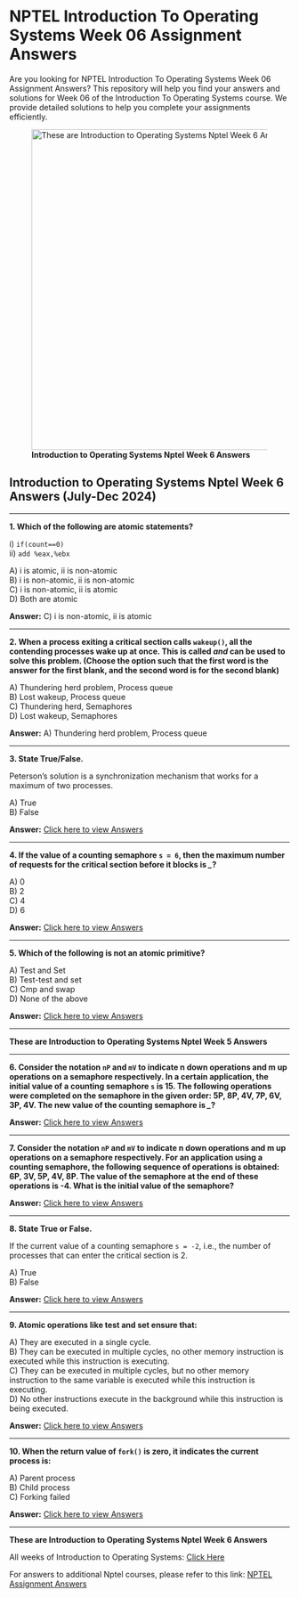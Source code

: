 # NPTEL Introduction To Operating Systems Week 06 Assignment Answers

Are you looking for NPTEL Introduction To Operating Systems Week 06 Assignment Answers? This repository will help you find your answers and solutions for Week 06 of the Introduction To Operating Systems course. We provide detailed solutions to help you complete your assignments efficiently.


<figure class="aligncenter size-large is-resized"><img decoding="async" width="1024" height="576" src="https://progiez.com/wp-content/uploads/2024/08/Introduction-to-Operating-Systems-Nptel-Week-6-Assignment-Answer-and-solution-Swayam-Platform-image-1024x576.webp" alt="These are Introduction to Operating Systems Nptel Week 6 Answers" class="wp-image-13322" title="Introduction to Operating Systems Nptel Week 6 Answers 1" srcset="https://progiez.com/wp-content/uploads/2024/08/Introduction-to-Operating-Systems-Nptel-Week-6-Assignment-Answer-and-solution-Swayam-Platform-image-1024x576.webp 1024w, https://progiez.com/wp-content/uploads/2024/08/Introduction-to-Operating-Systems-Nptel-Week-6-Assignment-Answer-and-solution-Swayam-Platform-image-300x169.webp 300w, https://progiez.com/wp-content/uploads/2024/08/Introduction-to-Operating-Systems-Nptel-Week-6-Assignment-Answer-and-solution-Swayam-Platform-image-768x432.webp 768w, https://progiez.com/wp-content/uploads/2024/08/Introduction-to-Operating-Systems-Nptel-Week-6-Assignment-Answer-and-solution-Swayam-Platform-image.webp 1280w" sizes="(max-width: 1024px) 100vw, 1024px"><figcaption class="wp-element-caption"><strong>Introduction to Operating Systems Nptel Week 6 Answers</strong></figcaption></figure>

## **Introduction to Operating Systems Nptel Week 6 Answers (July-Dec 2024)**

* * *

**1. Which of the following are atomic statements?**

i) `if(count==0)`  
ii) `add %eax,%ebx`

A) i is atomic, ii is non-atomic  
B) i is non-atomic, ii is non-atomic  
C) i is non-atomic, ii is atomic  
D) Both are atomic

**Answer:** C) i is non-atomic, ii is atomic

* * *

**2. When a process exiting a critical section calls `wakeup()`, all the contending processes wake up at once. This is called *and* can be used to solve this problem. (Choose the option such that the first word is the answer for the first blank, and the second word is for the second blank)**

A) Thundering herd problem, Process queue  
B) Lost wakeup, Process queue  
C) Thundering herd, Semaphores  
D) Lost wakeup, Semaphores

**Answer:** A) Thundering herd problem, Process queue

* * *

**3. State True/False.**

Peterson’s solution is a synchronization mechanism that works for a maximum of two processes.

A) True  
B) False

**Answer:** [Click here to view Answers](https://progiez.com/introduction-to-operating-systems-nptel-week-6-answers)

* * *

**4. If the value of a counting semaphore `s = 6`, then the maximum number of requests for the critical section before it blocks is *\_*?**

A) 0  
B) 2  
C) 4  
D) 6

**Answer:** [Click here to view Answers](https://progiez.com/introduction-to-operating-systems-nptel-week-6-answers)

* * *

**5. Which of the following is not an atomic primitive?**

A) Test and Set  
B) Test-test and set  
C) Cmp and swap  
D) None of the above

**Answer:** [Click here to view Answers](https://progiez.com/introduction-to-operating-systems-nptel-week-6-answers)

* * *

**These are Introduction to Operating Systems Nptel Week 5 Answers**

* * *

**6. Consider the notation `nP` and `mV` to indicate n down operations and m up operations on a semaphore respectively. In a certain application, the initial value of a counting semaphore `s` is 15. The following operations were completed on the semaphore in the given order: 5P, 8P, 4V, 7P, 6V, 3P, 4V. The new value of the counting semaphore is *\_*?**

**Answer:** [Click here to view Answers](https://progiez.com/introduction-to-operating-systems-nptel-week-6-answers)

* * *

**7. Consider the notation `nP` and `mV` to indicate n down operations and m up operations on a semaphore respectively. For an application using a counting semaphore, the following sequence of operations is obtained: 6P, 3V, 5P, 4V, 8P. The value of the semaphore at the end of these operations is -4. What is the initial value of the semaphore?**

**Answer:** [Click here to view Answers](https://progiez.com/introduction-to-operating-systems-nptel-week-6-answers)

* * *

**8. State True or False.**

If the current value of a counting semaphore `s = -2`, i.e., the number of processes that can enter the critical section is 2.

A) True  
B) False

**Answer:** [Click here to view Answers](https://progiez.com/introduction-to-operating-systems-nptel-week-6-answers)

* * *

**9. Atomic operations like test and set ensure that:**

A) They are executed in a single cycle.  
B) They can be executed in multiple cycles, no other memory instruction is executed while this instruction is executing.  
C) They can be executed in multiple cycles, but no other memory instruction to the same variable is executed while this instruction is executing.  
D) No other instructions execute in the background while this instruction is being executed.

**Answer:** [Click here to view Answers](https://progiez.com/introduction-to-operating-systems-nptel-week-6-answers)

* * *

**10. When the return value of `fork()` is zero, it indicates the current process is:**

A) Parent process  
B) Child process  
C) Forking failed

**Answer:** [Click here to view Answers](https://progiez.com/introduction-to-operating-systems-nptel-week-6-answers)

* * *

**These are Introduction to Operating Systems Nptel Week 6 Answers**

All weeks of Introduction to Operating Systems: [Click Here](https://progiez.com/nptel-assignment-answers/introduction-to-operating-systems)

For answers to additional Nptel courses, please refer to this link: [NPTEL Assignment Answers](https://progiez.com/nptel-assignment-answers)
